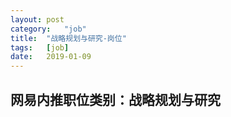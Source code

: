 ```yaml
---
layout:	post
category:	"job"
title:	"战略规划与研究-岗位"
tags:	[job]
date:	2019-01-09
---
```

## 网易内推职位类别：战略规划与研究

